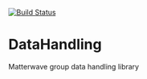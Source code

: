 [![Build Status](https://travis-ci.org/AshleySetter/DataHandling.png)](https://travis-ci.org/AshleySetter/DataHandling)

# DataHandling
Matterwave group data handling library

